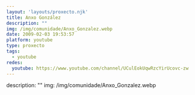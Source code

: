 ```yaml
---
layout: 'layouts/proxecto.njk'
title: Anxo González
description: ""
img: /img/comunidade/Anxo_Gonzalez.webp
date: 2009-02-03 19:53:57
platform: youtube
type: proxecto
tags:
  - youtube
redes:
  youtube: https://www.youtube.com/channel/UCulEokUqwRzcYirUcovc-zw
---
```

description: ""
img: /img/comunidade/Anxo_Gonzalez.webp
